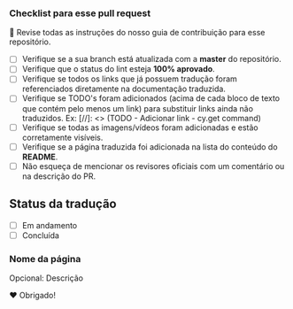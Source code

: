 ### Checklist para esse pull request
🚨 Revise todas as instruções do nosso guia de contribuição para esse repositório.

- [ ] Verifique se a sua branch está atualizada com a **master** do repositório.
- [ ] Verifique que o status do lint esteja **100% aprovado**.
- [ ] Verifique se todos os links que já possuem tradução foram referenciados diretamente na documentação traduzida.
- [ ] Verifique se TODO's foram adicionados (acima de cada bloco de texto que contém pelo menos um link) para substituir links ainda não traduzidos. Ex: [//]: <> (TODO - Adicionar link - cy.get command)
- [ ] Verifique se todas as imagens/vídeos foram adicionadas e estão corretamente visíveis.
- [ ] Verifique se a página traduzida foi adicionada na lista do conteúdo do **README**.
- [ ] Não esqueça de mencionar os revisores oficiais com um comentário ou na descrição do PR.

## Status da tradução
- [ ] Em andamento
- [ ] Concluída

### Nome da página
Opcional: Descrição

❤️ Obrigado!

